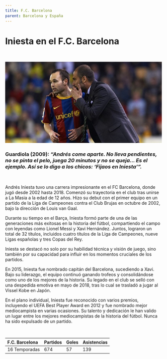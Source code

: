 ```yaml
---
title: F.C. Barcelona
parent: Barcelona y España
---
```


# Iniesta en el F.C. Barcelona

<br>


![Andres Iniesta y Pep Guardiola](assets/images/iniesdola.jpg)

### Guardiola (2009): _“Andrés come aparte. No lleva pendientes, no se pinta el pelo, juega 20 minutos y no se queja... Es el ejemplo. Así se lo digo a los chicos: ‘Fijaos en Iniesta’”._

<br>

Andrés Iniesta tuvo una carrera impresionante en el FC Barcelona, donde jugó desde 2002 hasta 2018. Comenzó su trayectoria en el club tras unirse a La Masia a la edad de 12 años. Hizo su debut con el primer equipo en un partido de la Liga de Campeones contra el Club Brujas en octubre de 2002, bajo la dirección de Louis van Gaal​.

Durante su tiempo en el Barça, Iniesta formó parte de una de las generaciones más exitosas en la historia del fútbol, compartiendo el campo con leyendas como Lionel Messi y Xavi Hernández. Juntos, lograron un total de 32 títulos, incluidos cuatro títulos de la Liga de Campeones, nueve Ligas españolas y tres Copas del Rey​.

Iniesta se destacó no solo por su habilidad técnica y visión de juego, sino también por su capacidad para influir en los momentos cruciales de los partidos.

En 2015, Iniesta fue nombrado capitán del Barcelona, sucediendo a Xavi. Bajo su liderazgo, el equipo continuó ganando trofeos y consolidándose como uno de los mejores de la historia. Su legado en el club se selló con una despedida emotiva en mayo de 2018, tras lo cual se trasladó a jugar al Vissel Kobe en Japón​.

En el plano individual, Iniesta fue reconocido con varios premios, incluyendo el UEFA Best Player Award en 2012 y fue nombrado mejor mediocampista en varias ocasiones. Su talento y dedicación le han valido un lugar entre los mejores mediocampistas de la historia del fútbol​. Nunca ha sido expulsado de un partido.

<br>

| F.C. Barcelona |      Partidos     | Goles | Asistencias | 
|:---------------|:------------------|:------|:------------|
| 16 Temporadas  |        674        |  57   |     139     |

